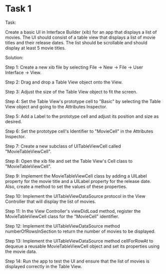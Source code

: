 # Task 1

Task:

Create a basic UI in Interface Builder (xib) for an app that displays a list of
movies. The UI should consist of a table view that displays a list of movie
titles and their release dates. The list should be scrollable and should display
at least 5 movie titles.

Solution:

Step 1: Create a new xib file by selecting File -> New -> File -> User Interface
-> View.

Step 2: Drag and drop a Table View object onto the View.

Step 3: Adjust the size of the Table View object to fit the screen.

Step 4: Set the Table View's prototype cell to "Basic" by selecting the Table
View object and going to the Attributes Inspector.

Step 5: Add a Label to the prototype cell and adjust its position and size as
desired.

Step 6: Set the prototype cell's Identifier to "MovieCell" in the Attributes
Inspector.

Step 7: Create a new subclass of UITableViewCell called "MovieTableViewCell".

Step 8: Open the xib file and set the Table View's Cell class to
"MovieTableViewCell".

Step 9: Implement the MovieTableViewCell class by adding a UILabel property for
the movie title and a UILabel property for the release date. Also, create a
method to set the values of these properties.

Step 10: Implement the UITableViewDataSource protocol in the View Controller
that will display the list of movies.

Step 11: In the View Controller's viewDidLoad method, register the
MovieTableViewCell class for the "MovieCell" identifier.

Step 12: Implement the UITableViewDataSource method numberOfRowsInSection to
return the number of movies to be displayed.

Step 13: Implement the UITableViewDataSource method cellForRowAt to dequeue a
reusable MovieTableViewCell object and set its properties using the movie data.

Step 14: Run the app to test the UI and ensure that the list of movies is
displayed correctly in the Table View.
